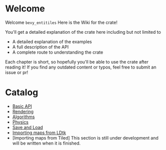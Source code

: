 # Welcome

Welcome `bevy_entitiles` Here is the Wiki for the crate!

You'll get a detailed explanation of the crate here including but not limited to
- A detailed explanation of the examples
- A full description of the API
- A complete route to understanding the crate

Each chapter is short, so hopefully you'll be able to use the crate after reading it! If you find any outdated content or typos, feel free to submit an issue or pr!

# Catalog
- [Basic API](./chapter01_basic.md)
- [Rendering](./chapter02_rendering.md)
- [Algorithms](./chapter03_algorithms.md)
- [Physics](./chapter04_physics.md)
- [Save and Load](./chapter05_serializing.md)
- [Importing maps from LDtk](./chapter06_ldtk_import.md)
- [Importing maps from Tiled] This section is still under development and will be written when it is finished.
